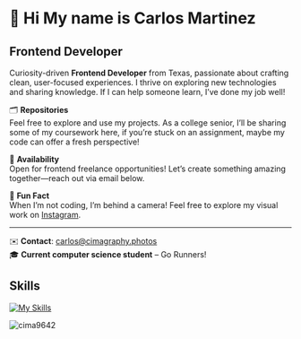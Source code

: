 # 👋 Hi My name is Carlos Martinez

## Frontend Developer  

Curiosity-driven **Frontend Developer** from Texas, passionate about crafting clean, user-focused experiences. I thrive on exploring new technologies and sharing knowledge. If I can help someone learn, I’ve done my job well!  

🗂️ **Repositories**  
Feel free to explore and use my projects. As a college senior, I’ll be sharing some of my coursework here, if you’re stuck on an assignment, maybe my code can offer a fresh perspective!  

💼 **Availability**  
Open for frontend freelance opportunities! Let’s create something amazing together—reach out via email below.  

📸 **Fun Fact**  
When I’m not coding, I’m behind a camera! Feel free to explore my visual work on [Instagram](https://www.instagram.com/cimagraphy).  

---  
✉️ **Contact**: [carlos@cimagraphy.photos](mailto:carlosfxv@gmail.com)  
🎓 **Current computer science student** – Go Runners!  


## Skills
[![My Skills](https://skillicons.dev/icons?i=js,html,css,c,py,react)](https://skillicons.dev) 

<!--<b>My GitHub Stats</b>

<a href="http://www.github.com/Cima9642"><img src="https://github-readme-stats.vercel.app/api?username=Cima9642&show_icons=true&hide=stars,&count_private=true&title_color=0891b2&text_color=ffffff&icon_color=0891b2&bg_color=1c1917&hide_border=true&show_icons=true" alt="Cima9642's GitHub stats" /></a>

<a href="https://github.com/Cima9642" align="left"><img src="https://github-readme-stats.vercel.app/api/top-langs/?username=Cima9642&langs_count=10&title_color=0891b2&text_color=ffffff&icon_color=0891b2&bg_color=1c1917&hide_border=true&locale=en&custom_title=Top%20%Languages" alt="Top Languages" /></a>-->



<p align="left"> <img src="https://komarev.com/ghpvc/?username=cima9642&label=Profile%20views&color=0e75b6&style=flat" alt="cima9642" /> </p>




